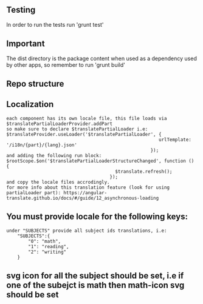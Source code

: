 ## Testing

In order to run the tests run 'grunt test'

## Important

The dist directory is the package content when used as a dependency used by other apps, so remember to run 'grunt build'

## Repo structure

## Localization
    each component has its own locale file, this file loads via $translatePartialLoaderProvider.addPart
    so make sure to declare $translatePartialLoader i.e: $translateProvider.useLoader('$translatePartialLoader', {
                                                            urlTemplate: '/i18n/{part}/{lang}.json'
                                                         });
    and adding the following run block:   $rootScope.$on('$translatePartialLoaderStructureChanged', function () {
                                            $translate.refresh();
                                          });
    and copy the locale files accrodingly.
    for more info about this translation feature (look for using partialLoader part): https://angular-translate.github.io/docs/#/guide/12_asynchronous-loading
     
## You must provide locale for the following keys:
    under "SUBJECTS" provide all subject ids translations, i.e:
        "SUBJECTS":{
            "0": "math",
            "1": "reading",
            "2": "writing"
        }

## svg icon for all the subject should be set, i.e if one of the subejct is math then math-icon svg should be set
